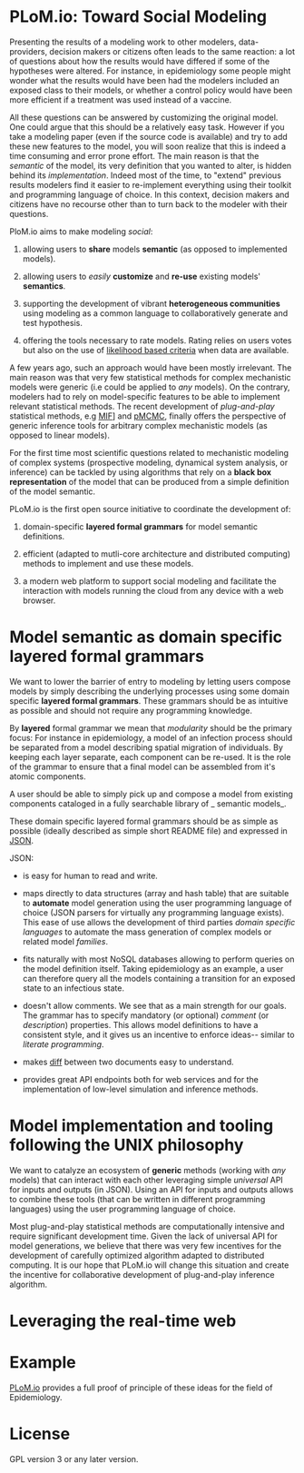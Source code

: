 PLoM.io: Toward Social Modeling
===============================

Presenting the results of a modeling work to other modelers,
data-providers, decision makers or citizens often leads to the same
reaction: a lot of questions about how the results would
have differed if some of the hypotheses were
altered. For instance, in epidemiology some people might wonder what
the results would have been had the modelers included an exposed
class to their models, or whether a control policy would have been more
efficient if a treatment was used instead of a vaccine.

All these questions can be answered by customizing the original
model. One could argue that this should be a relatively easy
task. However if you take a modeling paper (even if the source code is
available) and try to add these new features to the model, you will
soon realize that this is indeed a time consuming and error prone
effort. The main reason is that the _semantic_ of the model, its very
definition that you wanted to alter, is hidden behind its
_implementation_.  Indeed most of the time, to "extend" previous
results modelers find it easier to re-implement everything using their
toolkit and programming language of choice. In this context, decision
makers and citizens have no recourse other than to turn back to the
modeler with their questions.

PloM.io aims to make modeling _social_:

1. allowing users to **share** models **semantic** (as opposed to
   implemented models).

2. allowing users to _easily_ **customize** and **re-use** existing
   models' **semantics**.

3. supporting the development of vibrant **heterogeneous communities**
   using modeling as a common language to collaboratively generate and
   test hypothesis.

4. offering the tools necessary to rate models. Rating relies on users
   votes but also on the use of
   [likelihood based criteria](http://en.wikipedia.org/wiki/Likelihood)
   when data are available.


A few years ago, such an approach would have been mostly
irrelevant. The main reason was that very few statistical methods for
complex mechanistic models were generic (i.e could be applied to _any_
models). On the contrary, modelers had to rely on model-specific
features to be able to implement relevant statistical methods. The
recent development of _plug-and-play_ statistical methods, e.g
[MIF](http://www.pnas.org/content/103/49/18438.abstract)] and
[pMCMC](http://onlinelibrary.wiley.com/doi/10.1111/j.1467-9868.2009.00736.x/abstract),
finally offers the perspective of generic inference tools for
arbitrary complex mechanistic models (as opposed to linear models).

For the first time most scientific questions related to mechanistic
modeling of complex systems (prospective modeling, dynamical system
analysis, or inference) can be tackled by using algorithms that rely
on a **black box representation** of the model that can be produced
from a simple definition of the model semantic.

PLoM.io is the first open source initiative to coordinate the
development of:

1. domain-specific **layered formal grammars** for model semantic
   definitions.

2. efficient (adapted to mutli-core architecture and distributed
   computing) methods to implement and use these models.

3. a modern web platform to support social modeling and facilitate the
   interaction with models running the cloud from any device with a web
   browser.


Model semantic as domain specific **layered formal grammars**
=============================================================

We want to lower the barrier of entry to modeling by letting users
compose models by simply describing the underlying processes using
some domain specific **layered formal grammars**. These grammars
should be as intuitive as possible and should not require any
programming knowledge.

By **layered** formal grammar we mean that _modularity_ should be the
primary focus: For instance in epidemiology, a model of an infection
process should be separated from a model describing spatial migration
of individuals. By keeping each layer separate, each component can be
re-used. It is the role of the grammar to ensure that a final model
can be assembled from it's atomic components.

A user should be able to simply pick up and compose a model from
existing components cataloged in a fully searchable library of
_ semantic models_.

These domain specific layered formal grammars should be as simple as
possible (ideally described as simple short README file) and expressed
in [JSON](http://json.org).

JSON:

- is easy for human to read and write.

- maps directly to data structures (array and hash table) that are
  suitable to **automate** model generation using the user programming
  language of choice (JSON parsers for virtually any programming
  language exists). This ease of use allows the development of third
  parties _domain specific languages_ to automate the mass generation
  of complex models or related model _families_.

- fits naturally with most NoSQL databases allowing to perform queries
  on the model definition itself. Taking epidemiology as an example, a
  user can therefore query all the models containing a transition for
  an exposed state to an infectious state.

- doesn't allow comments. We see that as a main strength for our
  goals. The grammar has to specify mandatory (or optional) _comment_
  (or _description_) properties. This allows model definitions to have
  a consistent style, and it gives us an incentive to enforce ideas--
  similar to _literate programming_.

- makes [diff](http://en.wikipedia.org/wiki/Diff) between two
  documents easy to understand.

- provides great API endpoints both for web services and for the
  implementation of low-level simulation and inference methods.


Model implementation and tooling following the UNIX philosophy
==============================================================

We want to catalyze an ecosystem of **generic** methods (working with
_any_ models) that can interact with each other leveraging simple
_universal_ API for inputs and outputs (in JSON). Using an API for
inputs and outputs allows to combine these tools (that can be written
in different programming languages) using the user programming
language of choice.

Most plug-and-play statistical methods are computationally intensive
and require significant development time. Given the lack of universal
API for model generations, we believe that there was very few
incentives for the development of carefully optimized algorithm
adapted to distributed computing. It is our hope that PLoM.io will
change this situation and create the incentive for collaborative
development of plug-and-play inference algorithm.

Leveraging the real-time web
============================




Example
=======

[PLoM.io](https://github.com/plom) provides a full proof of principle
of these ideas for the field of Epidemiology.

License
=======

GPL version 3 or any later version.
